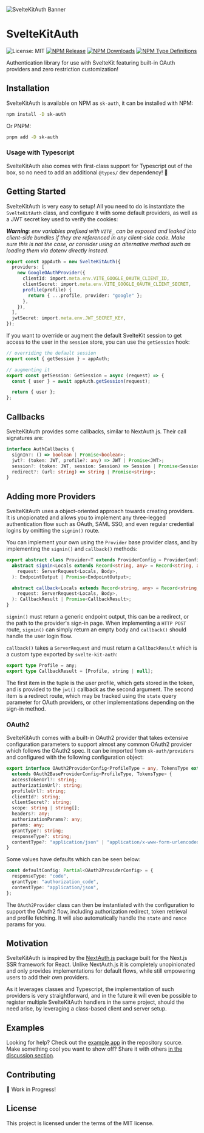 ![SvelteKitAuth Banner](./res/banner.png)

# SvelteKitAuth

![License: MIT](https://img.shields.io/github/license/Jenyus-Org/graphql-utils)
[![NPM Release](https://img.shields.io/npm/v/sk-auth)](https://www.npmjs.com/package/sk-auth)
[![NPM Downloads](https://img.shields.io/npm/dw/sk-auth)](https://www.npmjs.com/package/sk-auth)
[![NPM Type Definitions](https://img.shields.io/npm/types/sk-auth)](https://www.npmjs.com/package/sk-auth)

Authentication library for use with SvelteKit featuring built-in OAuth providers and zero restriction customization!

## Installation

SvelteKitAuth is available on NPM as `sk-auth`, it can be installed with NPM:

```bash
npm install -D sk-auth
```

Or PNPM:

```bash
pnpm add -D sk-auth
```

### Usage with Typescript

SvelteKitAuth also comes with first-class support for Typescript out of the box, so no need to add an additional `@types/` dev dependency! 🎉

## Getting Started

SvelteKitAuth is very easy to setup! All you need to do is instantiate the `SvelteKitAuth` class, and configure it with some default providers, as well as a JWT secret key used to verify the cookies:

***Warning**: env variables prefixed with `VITE_` can be exposed and leaked into client-side bundles if they are referenced in any client-side code. Make sure this is not the case, or consider using an alternative method such as loading them via dotenv directly instead.*

```ts
export const appAuth = new SvelteKitAuth({
  providers: [
    new GoogleOAuthProvider({
      clientId: import.meta.env.VITE_GOOGLE_OAUTH_CLIENT_ID,
      clientSecret: import.meta.env.VITE_GOOGLE_OAUTH_CLIENT_SECRET,
      profile(profile) {
        return { ...profile, provider: "google" };
      },
    }),
  ],
  jwtSecret: import.meta.env.JWT_SECRET_KEY,
});
```

If you want to override or augment the default SvelteKit session to get access to the user in the `session` store, you can use the `getSession` hook:

```ts
// overriding the default session
export const { getSession } = appAuth;

// augmenting it
export const getSession: GetSession = async (request) => {
  const { user } = await appAuth.getSession(request);

  return { user };
};
```

## Callbacks

SvelteKitAuth provides some callbacks, similar to NextAuth.js. Their call signatures are:

```ts
interface AuthCallbacks {
  signIn?: () => boolean | Promise<boolean>;
  jwt?: (token: JWT, profile?: any) => JWT | Promise<JWT>;
  session?: (token: JWT, session: Session) => Session | Promise<Session>;
  redirect?: (url: string) => string | Promise<string>;
}
```

## Adding more Providers

SvelteKitAuth uses a object-oriented approach towards creating providers. It is unopionated and allows you to implement any three-legged authentication flow such as OAuth, SAML SSO, and even regular credential logins by omitting the `signin()` route.

You can implement your own using the `Provider` base provider class, and by implementing the `signin()` and `callback()` methods:

```ts
export abstract class Provider<T extends ProviderConfig = ProviderConfig> {
  abstract signin<Locals extends Record<string, any> = Record<string, any>, Body = unknown>(
    request: ServerRequest<Locals, Body>,
  ): EndpointOutput | Promise<EndpointOutput>;

  abstract callback<Locals extends Record<string, any> = Record<string, any>, Body = unknown>(
    request: ServerRequest<Locals, Body>,
  ): CallbackResult | Promise<CallbackResult>;
}
```

`signin()` must return a generic endpoint output, this can be a redirect, or the path to the provider's sign-in page. When implementing a `HTTP POST` route, `signin()` can simply return an empty body and `callback()` should handle the user login flow.

`callback()` takes a `ServerRequest` and must return a `CallbackResult` which is a custom type exported by `svelte-kit-auth`:

```ts
export type Profile = any;
export type CallbackResult = [Profile, string | null];
```

The first item in the tuple is the user profile, which gets stored in the token, and is provided to the `jwt()` callback as the second argument. The second item is a redirect route, which may be tracked using the `state` query parameter for OAuth providers, or other implementations depending on the sign-in method.

### OAuth2

SvelteKitAuth comes with a built-in OAuth2 provider that takes extensive configuration parameters to support almost any common OAuth2 provider which follows the OAuth2 spec. It can be imported from `sk-auth/providers` and configured with the following configuration object:

```ts
export interface OAuth2ProviderConfig<ProfileType = any, TokensType extends OAuth2Tokens = any>
  extends OAuth2BaseProviderConfig<ProfileType, TokensType> {
  accessTokenUrl?: string;
  authorizationUrl?: string;
  profileUrl?: string;
  clientId?: string;
  clientSecret?: string;
  scope: string | string[];
  headers?: any;
  authorizationParams?: any;
  params: any;
  grantType?: string;
  responseType?: string;
  contentType?: "application/json" | "application/x-www-form-urlencoded";
}
```

Some values have defaults which can be seen below:

```ts
const defaultConfig: Partial<OAuth2ProviderConfig> = {
  responseType: "code",
  grantType: "authorization_code",
  contentType: "application/json",
};
```

The `OAuth2Provider` class can then be instantiated with the configuration to support the OAuth2 flow, including authorization redirect, token retrieval and profile fetching. It will also automatically handle the `state` and `nonce` params for you.

## Motivation

SvelteKitAuth is inspired by the [NextAuth.js](https://next-auth.js.org/) package built for the Next.js SSR framework for React. Unlike NextAuth.js it is completely unopinionated and only provides implementations for default flows, while still empowering users to add their own providers.

As it leverages classes and Typescript, the implementation of such providers is very straightforward, and in the future it will even be possible to register multiple SvelteKitAuth handlers in the same project, should the need arise, by leveraging a class-based client and server setup.

## Examples

Looking for help? Check out the [example app](./app/) in the repository source. Make something cool you want to show off? Share it with others [in the discussion section](https://github.com/Dan6erbond/sk-auth/discussions/72).

## Contributing

🚧 Work in Progress!

## License

This project is licensed under the terms of the MIT license.
